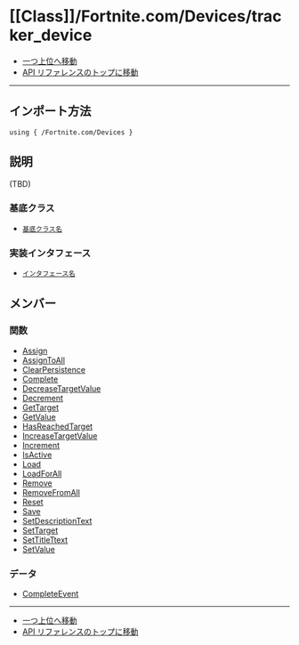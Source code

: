 # [[Class]]/Fortnite.com/Devices/tracker_device

- [一つ上位へ移動](../main.md)
- [API リファレンスのトップに移動](../../../main.md)

---

## インポート方法

```verse
using { /Fortnite.com/Devices }
```

## 説明

(TBD)

### 基底クラス

- [`基底クラス名`]()

### 実装インタフェース

- [`インタフェース名`]()

## メンバー

### 関数

- [Assign](./F_Assign/main.md)
- [AssignToAll](./F_AssignToAll/main.md)
- [ClearPersistence](./F_ClearPersistence/main.md)
- [Complete](./F_Complete/main.md)
- [DecreaseTargetValue](./F_DecreaseTargetValue/main.md)
- [Decrement](./F_Decrement/main.md)
- [GetTarget](./F_GetTarget/main.md)
- [GetValue](./F_GetValue/main.md)
- [HasReachedTarget](./F_HasReachedTarget/main.md)
- [IncreaseTargetValue](./F_IncreaseTargetValue/main.md)
- [Increment](./F_Increment/main.md)
- [IsActive](./F_IsActive/main.md)
- [Load](./F_Load/main.md)
- [LoadForAll](./F_LoadForAll/main.md)
- [Remove](./F_Remove/main.md)
- [RemoveFromAll](./F_RemoveFromAll/main.md)
- [Reset](./F_Reset/main.md)
- [Save](./F_Save/main.md)
- [SetDescriptionText](./F_SetDescriptionText/main.md)
- [SetTarget](./F_SetTarget/main.md)
- [SetTitleTtext](./F_SetTitleTtext/main.md)
- [SetValue](./F_SetValue/main.md)

### データ

- [CompleteEvent](./D_CompleteEvent/main.md)

---

- [一つ上位へ移動](../main.md)
- [API リファレンスのトップに移動](../../../main.md)
